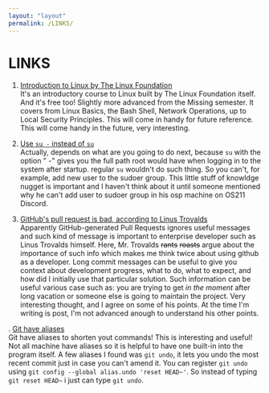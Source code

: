```yaml
---
layout: "layout"
permalink: /LINKS/
---
```


# LINKS
1. [Introduction to Linux by The Linux Foundation](https://training.linuxfoundation.org/training/introduction-to-linux/)  
   It's an introductory course to Linux built by The Linux Foundation itself. And it's free too! Slightly more advanced from the Missing semester. It covers from Linux Basics, the Bash Shell, Network Operations, up to Local Security Principles. This will come in handy for future reference. This will come handy in the future, very interesting.

2. [Use `su -` instead of `su`](https://www.linuxquestions.org/questions/linux-newbie-8/command-usermod-not-found-385901/#post1967095)  
   Actually, depends on what are you going to do next, because `su` with the option " -" gives you the full path root would have when logging in to the system after startup. regular `su` wouldn't do such thing. So you can't, for example, add new user to the sudoer group. This little stuff of knowldge nugget is important and I haven't think about it until someone mentioned why he can't add user to sudoer group in his osp machine on OS211 Discord.

3. [GitHub's pull request is bad, according to Linus Trovalds](https://github.com/torvalds/linux/pull/17)  
   Apparently GitHub-generated Pull Requests ignores useful messages and such kind of message is important to enterprise developer such as Linus Trovalds himself. Here, Mr. Trovalds ~~rants~~ ~~roasts~~ argue about the importance of such info which makes me think twice about using github as a developer. Long commit messages can be useful to give you context about development progress, what to do, what to expect, and how did I initially use that particular solution. Such information can be useful various case such as: you are trying to get *in the moment* after long vacation or someone else is going to maintain the project. Very interesting thought, and I agree on some of his points. At the time I'm writing is post, I'm not advanced anough to understand his other points.

. [Git have aliases](https://git-scm.com/book/en/v2/Git-Basics-Git-Aliases)  
   Git have aliases to shorten yout commands! This is interesting and useful! Not all machine have aliases so it is helpful to have one built-in into the program itself. A few aliases I found was `git undo`, it lets you undo the most recent commit just in case you can't amend it. You can register `git undo` using `git config --global alias.undo 'reset HEAD~'`. So instead of typing `git reset HEAD~` i just can type `git undo`.
